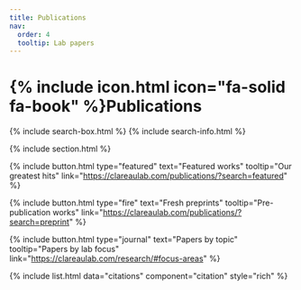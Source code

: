 ```yaml
---
title: Publications
nav:
  order: 4
  tooltip: Lab papers
---
```


# {% include icon.html icon="fa-solid fa-book" %}Publications

{% include search-box.html %}
{% include search-info.html %}

{% include section.html %}

{%
  include button.html
  type="featured"
  text="Featured works"
  tooltip="Our greatest hits"
  link="https://clareaulab.com/publications/?search=featured"
%}

{%
  include button.html
  type="fire"
  text="Fresh preprints"
  tooltip="Pre-publication works"
  link="https://clareaulab.com/publications/?search=preprint"
%}

{%
  include button.html
  type="journal"
  text="Papers by topic"
  tooltip="Papers by lab focus"
  link="https://clareaulab.com/research/#focus-areas"
%}

{% include list.html data="citations" component="citation" style="rich" %}


